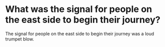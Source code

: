 # What was the signal for people on the east side to begin their journey?

The signal for people on the east side to begin their journey was a loud trumpet blow.
